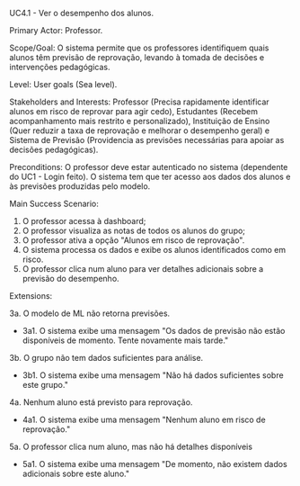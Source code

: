 UC4.1 - Ver o desempenho dos alunos.

Primary Actor: Professor.


Scope/Goal: O sistema permite que os professores identifiquem quais alunos têm previsão de reprovação, levando à tomada de decisões e intervenções pedagógicas.


Level: User goals (Sea level).


Stakeholders and Interests: Professor (Precisa rapidamente identificar alunos em risco de reprovar para agir cedo), Estudantes (Recebem acompanhamento mais restrito e personalizado), Instituição de Ensino (Quer reduzir a taxa de reprovação e melhorar o desempenho geral) e Sistema de Previsão (Providencia as previsões necessárias para apoiar as decisões pedagógicas).


Preconditions: O professor deve estar autenticado no sistema (dependente do UC1 - Login feito). O sistema tem que ter acesso aos dados dos alunos e às previsões produzidas pelo modelo.


Main Success Scenario:

1. O professor acessa à dashboard;
2. O professor visualiza as notas de todos os alunos do grupo;
3. O professor ativa a opção "Alunos em risco de reprovação".
4. O sistema processa os dados e exibe os alunos identificados como em risco.
5. O professor clica num aluno para ver detalhes adicionais sobre a previsão do desempenho.

Extensions:


3a. O modelo de ML não retorna previsões.
- 3a1. O sistema exibe uma mensagem "Os dados de previsão não estão disponíveis de momento. Tente novamente mais tarde."

3b. O grupo não tem dados suficientes para análise.
- 3b1. O sistema exibe uma mensagem "Não há dados suficientes sobre este grupo."
    
4a. Nenhum aluno está previsto para reprovação.
- 4a1. O sistema exibe uma mensagem "Nenhum aluno em risco de reprovação."

5a. O professor clica num aluno, mas não há detalhes disponíveis
- 5a1. O sistema exibe uma mensagem "De momento, não existem dados adicionais sobre este aluno."


